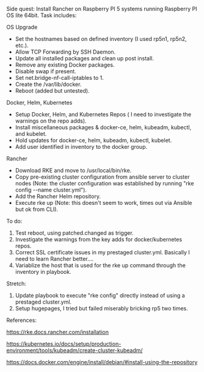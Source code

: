 Side quest: Install Rancher on Raspberry PI 5 systems running Raspberry PI OS lite 64bit. Task includes:

OS Upgrade
- Set the hostnames based on defined inventory (I used rp5n1, rp5n2, etc.).
- Allow TCP Forwarding by SSH Daemon.
- Update all installed packages and clean up post install.
- Remove any existing Docker packages.
- Disable swap if present.
- Set net.bridge-nf-call-iptables to 1.
- Create the /var/lib/docker.
- Reboot (added but untested).

Docker, Helm, Kubernetes
- Setup Docker, Helm, and Kubernetes Repos ( I need to investigate the warnings on the repo adds).
- Install miscellaneous packages & docker-ce, helm, kubeadm, kubectl, and kubelet.
- Hold updates for  docker-ce, helm, kubeadm, kubectl, kubelet.
- Add user identified in inventory to the docker group.

Rancher
- Download RKE and move to /usr/local/bin/rke.
- Copy pre-existing cluster configuration from ansible server to cluster nodes (Note: the cluster configuration was established by running "rke config --name cluster.yml").
- Add the Rancher Helm repository.
- Execute rke up (Note: this doesn't seem to work, times out via Ansible but ok from CLI). 

To do:
1. Test reboot, using patched.changed as trigger.
2. Investigate the warnings from the key adds for docker/kubernetes repos.
3. Correct SSL certificate issues in my prestaged cluster.yml. Basically I need to learn Rancher better....
4. Variablize the host that is used for the rke up command through the inventory in playbook. 

Stretch:

1. Update playbook to execute "rke config" directly instead of using a prestaged cluster.yml.
2. Setup hugepages, I tried but failed miserably bricking rp5 two times.

References:

https://rke.docs.rancher.com/installation

https://kubernetes.io/docs/setup/production-environment/tools/kubeadm/create-cluster-kubeadm/

https://docs.docker.com/engine/install/debian/#install-using-the-repository

